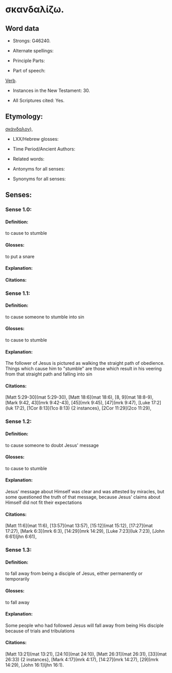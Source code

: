 # σκανδαλίζω.

<!-- Status: S2=NeedsReview -->
<!-- Lexica used for edits: BDAG LN FFM BN LSJM MM   -->

## Word data

* Strongs: G46240.

* Alternate spellings:



* Principle Parts: 


* Part of speech: 

[Verb](http://ugg.readthedocs.io/en/latest/verb.html).

* Instances in the New Testament: 30.

* All Scriptures cited: Yes.

## Etymology: 

[σκάνδαλον]()), 

* LXX/Hebrew glosses: 


* Time Period/Ancient Authors: 


* Related words: 

* Antonyms for all senses:

* Synonyms for all senses: 


## Senses: 


### Sense  1.0: 

#### Definition: 

to cause to stumble

#### Glosses: 

to put a snare

#### Explanation: 

#### Citations: 

### Sense  1.1: 

#### Definition: 

to cause someone to stumble into sin

#### Glosses: 

to cause to stumble 

#### Explanation: 

The follower of Jesus is pictured as walking the straight path of obedience.  Things which cause him to "stumble" are those which result in his veering from that straight path and falling into sin

#### Citations: 

[Matt 5:29-30](mat 5:29-30),  [Matt 18:6](mat 18:6), [8, 9](mat 18:8-9), [Mark 9:42, 43](mrk 9:42-43), [45](mrk 9:45), [47](mrk 9:47), [Luke 17:2](luk 17:2), [1Cor 8:13](1co 8:13) {2 instances}, [2Cor 11:29](2co 11:29),

### Sense  1.2: 

#### Definition: 

to cause someone to doubt Jesus' message

#### Glosses: 

to cause to stumble 

#### Explanation: 

Jesus' message about Himself was clear and was attested by miracles, but some questioned the truth of that message, because Jesus' claims about Himself did not fit their expectations

#### Citations: 

[Matt 11:6](mat 11:6), [13:57](mat 13:57), [15:12](mat 15:12), [17:27](mat 17:27), [Mark 6:3](mrk 6:3), [14:29](mrk 14:29), [Luke 7:23](luk 7:23), [John 6:61](jhn 6:61), 

### Sense  1.3: 

#### Definition: 

to fall away from being a disciple of Jesus, either permanently or temporarily

#### Glosses: 

to fall away

#### Explanation: 

Some people who had followed Jesus will fall away from being His disciple because of trials and tribulations

#### Citations: 

[Matt 13:21](mat 13:21), [24:10](mat 24:10), [Matt 26:31](mat 26:31), [33](mat 26:33) {2 instances}, [Mark 4:17](mrk 4:17), [14:27](mrk 14:27), [29](mrk 14:29), [John 16:1](jhn 16:1).


